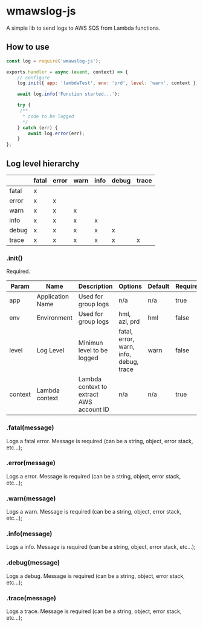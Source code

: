 # wmawslog-js
A simple lib to send logs to AWS SQS from Lambda functions.

## How to use
```js
const log = require('wmawslog-js');

exports.handler = async (event, context) => {
    // configure
    log.init({ app: 'lambdaTest', env: 'prd', level: 'warn', context });

    await log.info('Function started...');

    try {
     /**
      * code to be logged
      */
    } catch (err) {
        await log.error(err);
    }
};
```

## Log level hierarchy
|       | fatal | error | warn | info | debug | trace |
| ----- | ----- | ----- | ---- | ---- | ----- | ----- |
| fatal |   x   |       |      |      |       |       |
| error |   x   |   x   |      |      |       |       |
| warn  |   x   |   x   |  x   |      |       |       |
| info  |   x   |   x   |  x   |  x   |       |       |
| debug |   x   |   x   |  x   |  x   |   x   |       |
| trace |   x   |   x   |  x   |  x   |   x   |   x   |

### .init()
Required.

| Param   | Name             | Description                              | Options                                | Default | Required |
| ------- | ---------------- | ---------------------------------------- | -------------------------------------- | ------- | -------- |
| app     | Application Name | Used for group logs                      | n/a                                    | n/a     | true     |
| env     | Environment      | Used for group logs                      | hml, azl, prd                          | hml     | false    |
| level   | Log Level        | Minimun level to be logged               | fatal, error, warn, info, debug, trace | warn    | false    |
| context | Lambda context   | Lambda context to extract AWS account ID | n/a                                    | n/a     | true     |

### .fatal(message)
Logs a fatal error.
Message is required (can be a string, object, error stack, etc...);

### .error(message)
Logs a error.
Message is required (can be a string, object, error stack, etc...);

### .warn(message)
Logs a warn.
Message is required (can be a string, object, error stack, etc...);

### .info(message)
Logs a info.
Message is required (can be a string, object, error stack, etc...);

### .debug(message)
Logs a debug.
Message is required (can be a string, object, error stack, etc...);

### .trace(message)
Logs a trace.
Message is required (can be a string, object, error stack, etc...);